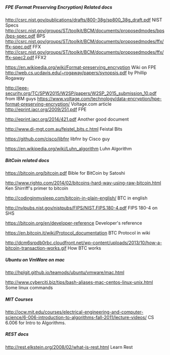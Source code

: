 ##### FPE (Format Preserving Encryption) Related docs

http://csrc.nist.gov/publications/drafts/800-38g/sp800_38g_draft.pdf NIST Specs
http://csrc.nist.gov/groups/ST/toolkit/BCM/documents/proposedmodes/bps/bps-spec.pdf BPS
http://csrc.nist.gov/groups/ST/toolkit/BCM/documents/proposedmodes/ffx/ffx-spec.pdf FFX
http://csrc.nist.gov/groups/ST/toolkit/BCM/documents/proposedmodes/ffx/ffx-spec2.pdf FFX2

https://en.wikipedia.org/wiki/Format-preserving_encryption Wiki on FPE
http://web.cs.ucdavis.edu/~rogaway/papers/synopsis.pdf by Phillip Rogaway

http://ieee-security.org/TC/SPW2015/W2SP/papers/W2SP_2015_submission_10.pdf from IBM guys
https://www.voltage.com/technology/data-encryption/hpe-format-preserving-encryption/ Voltage.com article
http://eprint.iacr.org/2009/251.pdf FPE

http://eprint.iacr.org/2014/421.pdf Another good document

http://www.di-mgt.com.au/feistel_bits.c.html Feistal Bits

https://github.com/cisco/libfnr libfnr by Cisco guy

https://en.wikipedia.org/wiki/Luhn_algorithm Luhn Algorithm

##### BitCoin related docs
https://bitcoin.org/bitcoin.pdf Bible for BitCoin by Satoshi

http://www.righto.com/2014/02/bitcoins-hard-way-using-raw-bitcoin.html Ken Shirriff's primer to bitcoin 

http://codinginmysleep.com/bitcoin-in-plain-english/ BTC in english

http://nvlpubs.nist.gov/nistpubs/FIPS/NIST.FIPS.180-4.pdf FIPS 180-4 on SHS

https://bitcoin.org/en/developer-reference Developer's reference 

https://en.bitcoin.it/wiki/Protocol_documentation BTC Protocol in wiki

http://dcm6srpdb0rbc.cloudfront.net/wp-content/uploads/2013/10/how-a-bitcoin-transaction-works.gif How BTC works


##### Ubuntu on VmWare on mac
http://hplgit.github.io/teamods/ubuntu/vmware/mac.html

http://www.cyberciti.biz/tips/bash-aliases-mac-centos-linux-unix.html Some linux commands

##### MIT Courses
http://ocw.mit.edu/courses/electrical-engineering-and-computer-science/6-006-introduction-to-algorithms-fall-2011/lecture-videos/ CS 6.006 for Intro to Algorithms.


##### REST docs
http://rest.elkstein.org/2008/02/what-is-rest.html Learn Rest

